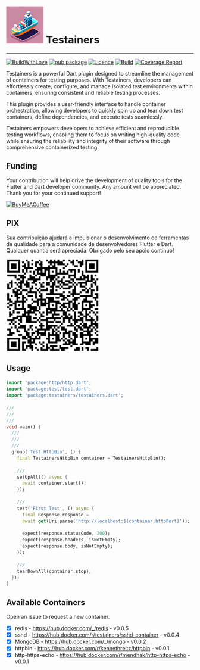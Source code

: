 <h1>
<img src="helpers/testainers-100.png" alt="Testainers" title="Testainers">
Testainers
</h1>

---

[![BuildWithLove](https://img.shields.io/badge/%20built%20with-%20%E2%9D%A4-ff69b4.svg "build with love")](https://github.com/edufolly/testainers/stargazers)
[![pub package](https://img.shields.io/pub/v/testainers?include_prereleases.svg "Pub package")](https://pub.dev/packages/testainers)
[![Licence](https://img.shields.io/github/license/edufolly/testainers?color=blue "Licence")](https://github.com/edufolly/testainers)
[![Build](https://img.shields.io/github/actions/workflow/status/edufolly/testainers/main.yml?branch=main "Build")](https://github.com/edufolly/testainers)
[![Coverage Report](https://img.shields.io/badge/coverage-report-C08EA1 "Coverage Report")](https://edufolly.github.io/testainers/coverage/)

Testainers is a powerful Dart plugin designed to streamline the management of
containers for testing purposes. With Testainers, developers can effortlessly
create, configure, and manage isolated test environments within containers,
ensuring consistent and reliable testing processes.

This plugin provides a user-friendly interface to handle container
orchestration, allowing developers to quickly spin up and tear down test
containers, define dependencies, and execute tests seamlessly.

Testainers empowers developers to achieve efficient and reproducible testing
workflows, enabling them to focus on writing high-quality code while ensuring
the reliability and integrity of their software through comprehensive
containerized testing.

## Funding

Your contribution will help drive the development of quality tools for the
Flutter and Dart developer community. Any amount will be appreciated. Thank you
for your continued support!

[![BuyMeACoffee](https://www.buymeacoffee.com/assets/img/guidelines/download-assets-sm-2.svg)](https://www.buymeacoffee.com/edufolly)

## PIX

Sua contribuição ajudará a impulsionar o desenvolvimento de ferramentas de
qualidade para a comunidade de desenvolvedores Flutter e Dart. Qualquer quantia
será apreciada. Obrigado pelo seu apoio contínuo!

[![PIX](helpers/pix.png)](https://nubank.com.br/pagar/2bt2q/RBr4Szfuwr)

## Usage

```dart
import 'package:http/http.dart';
import 'package:test/test.dart';
import 'package:testainers/testainers.dart';

///
///
///
void main() {
  ///
  ///
  ///
  group('Test HttpBin', () {
    final TestainersHttpBin container = TestainersHttpBin();

    ///
    setUpAll(() async {
      await container.start();
    });

    ///
    test('First Test', () async {
      final Response response =
      await get(Uri.parse('http://localhost:${container.httpPort}'));

      expect(response.statusCode, 200);
      expect(response.headers, isNotEmpty);
      expect(response.body, isNotEmpty);
    });

    ///
    tearDownAll(container.stop);
  });
}
```

## Available Containers

Open an issue to request a new container.

- [X] redis - https://hub.docker.com/_/redis - v0.0.5
- [X] sshd - https://hub.docker.com/r/testainers/sshd-container - v0.0.4
- [x] MongoDB - https://hub.docker.com/_/mongo - v0.0.2
- [x] httpbin - https://hub.docker.com/r/kennethreitz/httpbin - v0.0.1
- [x] http-https-echo - https://hub.docker.com/r/mendhak/http-https-echo -
  v0.0.1
